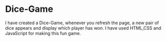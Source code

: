 # Dice-Game
I have created  a Dice-Game, whenever you refresh the page, a new pair of dice appears and display which player has won. I have used HTML,CSS and JavaScript for making this fun game.
